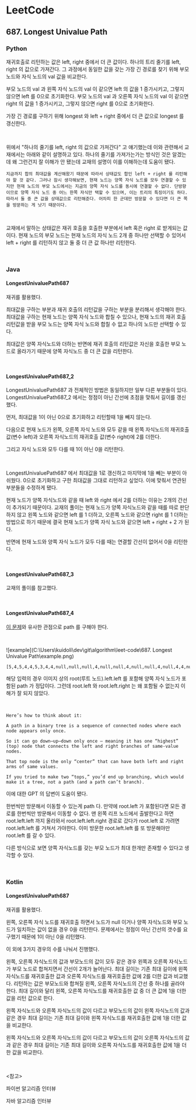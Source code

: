# LeetCode

## 687. Longest Univalue Path

### Python

재귀호출로 리턴하는 값은 left, right 중에서 더 큰 값이다. 하나의 트리 줄기를 left, right 의 값으로 가져간다. 그 과정에서 동일한 값을 갖는 가장 긴 경로를 찾기 위해 부모 노드와 자식 노드의 val 값을 비교한다.

부모 노드의 val 과 왼쪽 자식 노드의 val 이 같으면 left 의 값을 1 증가시키고, 그렇지 않으면 left 를 0으로 초기화한다. 부모 노드의 val 과 오른쪽 자식 노드의 val 이 같으면 right 의 값을 1 증가시키고, 그렇지 않으면 right 를 0으로 초기화한다.

가장 긴 경로를 구하기 위해 longest 와 left + right 중에서 더 큰 값으로 longest 를 갱신한다.

<br>

위에서 "하나의 줄기를 left, right 의 값으로 가져간다" 고 얘기했는데 이와 관련해서 교재에서는 아래와 같이 설명하고 있다. 하나의 줄기를 가져가는가는 방식인 것은 알겠는데 왜 그런건지 잘 이해가 안 됐는데 교재의 설명이 이를 이해하는데 도움이 됐다.

```
지금까지 합의 최대값을 계산해왔기 때문에 따라서 상태값도 합인 left + right 를 리턴해야 할 것 같다. 그러나 잠시 생각해보면, 현재 노드는 양쪽 자식 노드를 모두 연결할 수 있지만 현재 노드의 부모 노드에서는 지금의 양쪽 자식 노드를 동시에 연결할 수 없다. 단방향이므로 양쪽 자식 노드 중 어느 한쪽 자식만 택할 수 있으며, 이는 트리의 특징이기도 하다. 따라서 둘 중 큰 값을 상태값으로 리턴해준다. 어차피 한 군데만 방문할 수 있다면 더 큰 쪽을 방문하는 게 낫기 때문이다.
```

<br>

교재에서 말하는 상태값은 재귀 호출을 호출한 부분에서 left 혹은 right 로 받게되는 값이다. 현재 노드의 부모 노드는 현재 노드의 자식 노드 2개 중 하나만 선택할 수 있어서 left + right 를 리턴하지 않고 둘 중 더 큰 값 하나만 리턴한다.

<br>

### Java

#### LongestUnivaluePath687

재귀를 활용했다.

최대값을 구하는 부분과 재귀 호출의 리턴값을 구하는 부분을 분리해서 생각해야 한다. 최대값을 구하는 현재 노드는 양쪽 자식 노드와 합칠 수 있으나, 현재 노드의 재귀 호출 리턴값을 받을 부모 노드는 양쪽 자식 노드와 합칠 수 없고 하나의 노드만 선택할 수 있다.

최대값은 양쪽 자식노드와 더하는 반면에 재귀 호출의 리턴값은 자신을 호출한 부모 노드로 올라가기 때문에 양쪽 자식노드 중 더 큰 값을 리턴한다.

<br>

#### LongestUnivaluePath687_2

LongestUnivaluePath687 과 전체적인 방법은 동일하지만 일부 다른 부분들이 있다. LongestUnivaluePath687_2 에서는 정점이 아닌 간선에 초점을 맞춰서 길이를 갱신했다.

먼저, 최대값을 1이 아닌 0으로 초기화하고 리턴할때 1을 빼지 않는다.

다음으로 현재 노드가 왼쪽, 오른쪽 자식 노드와 모두 같을 때 왼쪽 자식노드의 재귀호출 값(변수 left)과 오른쪽 자식노드의 재귀호출 값(변수 right)에 2를 더한다.

그리고 자식 노드와 모두 다를 때 1이 아닌 0을 리턴한다.

<br>

LongestUnivaluePath687 에서 최대값을 1로 갱신하고 마지막에 1을 빼는 부분이 아쉬웠다. 0으로 초기화하고 구한 최대값을 그대로 리턴하고 싶었다. 이에 맞춰서 연관된 부분들을 수정하게 됐다.

현재 노드가 양쪽 자식노드와 같을 때 left 와 right 에서 2를 더하는 이유는 2개의 간선이 추가되기 때문이다. 교재의 풀이는 현재 노드가 양쪽 자식노드와 같을 때를 따로 판단하지 않고 왼쪽 노드와 같으면 left 를 1 더하고, 오른쪽 노드와 같으면 right 를 1 더하는 방법으로 하기 때문에 결국 현재 노드가 양쪽 자식 노드와 같으면 left + right + 2 가 된다.

반면에 현재 노드와 양쪽 자식 노드가 모두 다를 때는 연결할 간선이 없어서 0을 리턴한다.

<br>

#### LongestUnivaluePath687_3

교재의 풀이를 참고했다.

<br>

#### LongestUnivaluePath687_4

[이 문제](https://leetcode.com/problems/diameter-of-binary-tree/description/)와 유사한 관점으로 path 를 구해야 한다.

<br>

![example](C:\Users\kuidoli\dev\git\algorithm\leet-code\687. Longest Univalue Path\example.png)

```
[5,4,5,4,4,5,3,4,4,null,null,null,4,null,null,4,null,null,4,null,4,4,null,null,4,4]
```

해당 입력의 경우 이미지 상의 root(루트 노드).left.left 를 포함해 양쪽 자식 노드가 포함된 path 가 정답이다. 그런데 root.left 와 root.left.right 는 왜 포함될 수 없는지 이해가 잘 되지 않았다.

<br>

```
Here’s how to think about it:

A path in a binary tree is a sequence of connected nodes where each node appears only once.

So it can go down–up–down only once — meaning it has one “highest” (top) node that connects the left and right branches of same-value nodes.

That top node is the only “center” that can have both left and right arms of same values.

If you tried to make two “tops,” you’d end up branching, which would make it a tree, not a path (and a path can’t branch).
```

이에 대한 GPT 의 답변이 도움이 됐다.

한번씩만 방문해서 이동할 수 있는게 path 다. 만약에 root.left 가 포함된다면 모든 경로를 한번씩만 방문해서 이동할 수 없다. 맨 왼쪽 리프 노드에서 출발한다고 하면 root.left.left 까지 올라와서 root.left.left.right 경로로 갔다가 root.left 로 가려면 root.left.left 를 거쳐서 가야한다. 이미 방문한 root.left.left 를 또 방문해야만 root.left 를 갈 수 있다.

다른 방식으로 보면 양쪽 자식노드를 갖는 부모 노드가 최대 한개만 존재할 수 있다고 생각할 수 있다.

<br>

### Kotlin

#### LongestUnivaluePath687

재귀를 활용했다.

왼쪽, 오른쪽 자식 노드를 재귀호출 하면서 노드가 null 이거나 양쪽 자식노드와 부모 노드가 일치하는 값이 없을 경우 0을 리턴한다. 문제에서는 정점이 아닌 간선의 갯수를 요구했기 때문에 1이 아닌 0을 리턴했다.

이 외에 3가지 경우의 수를 나눠서 진행했다. 

왼쪽, 오른쪽 자식노드의 값과 부모노드의 값이 모두 같은 경우 왼쪽과 오른쪽 자식노드가 부모 노드로 합쳐지면서 간선이 2개가 늘어난다. 최대 길이는 기존 최대 길이에 왼쪽 자식노드를 재귀호출한 값과 오른쪽 자식노드를 재귀호출한 값에 2를 더한 값과 비교했다. 리턴하는 값은 부모노드와 합쳐질 왼쪽, 오른쪽 자식노드의 간선 중 하나를 골라야 한다. 최대 길이와 달리 왼쪽, 오른쪽 자식노드를 재귀호출한 값 중 더 큰 값에 1을 더한 값을 리턴 값으로 한다. 

왼쪽 자식노드와 오른쪽 자식노드의 값이 다르고 부모노드의 값이 왼쪽 자식노드의 값과 같은 경우 최대 길이는 기존 최대 길이와 왼쪽 자식노드를 재귀호출한 값에 1을 더한 값을 비교한다.

왼쪽 자식노드와 오른쪽 자식노드의 값이 다르고 부모노드의 값이 오른쪽 자식노드의 값과 같은 경우 최대 길이는 기존 최대 길이와 오른쪽 자식노드를 재귀호출한 값에 1을 더한 값을 비교한다.

<br>

<참고>

파이썬 알고리즘 인터뷰

자바 알고리즘 인터뷰

